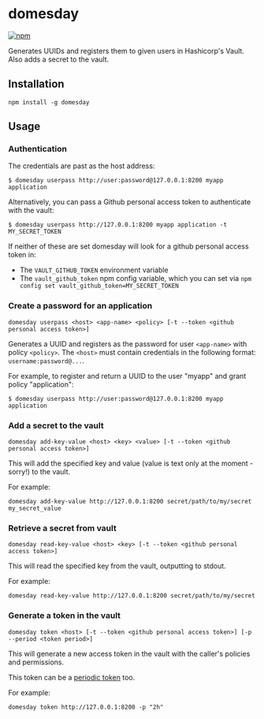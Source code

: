 # domesday
[![npm](https://img.shields.io/npm/v/domesday.svg)](https://www.npmjs.com/package/domesday)

Generates UUIDs and registers them to given users in Hashicorp's Vault. Also adds a secret to the vault.

## Installation

`npm install -g domesday`

## Usage

### Authentication

The credentials are past as the host address:

`$ domesday userpass http://user:password@127.0.0.1:8200 myapp application`

Alternatively, you can pass a Github personal access token to authenticate with the vault:

`$ domesday userpass http://127.0.0.1:8200 myapp application -t MY_SECRET_TOKEN`

If neither of these are set domesday will look for a github personal access token in:

- The `VAULT_GITHUB_TOKEN` environment variable
- The `vault_github_token` npm config variable, which you can set via `npm config set vault_github_token=MY_SECRET_TOKEN`

### Create a password for an application

```
domesday userpass <host> <app-name> <policy> [-t --token <github personal access token>]
```

Generates a UUID and registers as the password for user `<app-name>` with policy `<policy>`. The `<host>` must contain credentials in the following format: `username:password@...`.

For example, to register and return a UUID to the user "myapp" and grant policy "application":

`$ domesday userpass http://user:password@127.0.0.1:8200 myapp application`


### Add a secret to the vault

```
domesday add-key-value <host> <key> <value> [-t --token <github personal access token>]
```

This will add the specified key and value (value is text only at the moment - sorry!) to the vault.

For example:

```
domesday add-key-value http://127.0.0.1:8200 secret/path/to/my/secret my_secret_value
```

### Retrieve a secret from vault

```
domesday read-key-value <host> <key> [-t --token <github personal access token>]
```

This will read the specified key from the vault, outputting to stdout.

For example:

```
domesday read-key-value http://127.0.0.1:8200 secret/path/to/my/secret
```

### Generate a token in the vault

```
domesday token <host> [-t --token <github personal access token>] [-p --period <token period>]
```

This will generate a new access token in the vault with the caller's policies and permissions.

This token can be a [periodic token](https://www.vaultproject.io/docs/concepts/tokens#periodic-tokens) too.

For example:

```
domesday token http://127.0.0.1:8200 -p "2h"
```
